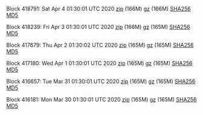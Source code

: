 Block 418791: Sat Apr  4 01:30:01 UTC 2020 [zip](https://files.01coin.io/mainnet/2020-04-04/bootstrap.dat.zip) (166M) [gz](https://files.01coin.io/mainnet/2020-04-04/bootstrap.dat.tar.gz) (166M) [SHA256](https://files.01coin.io/mainnet/2020-04-04/sha256.txt) [MD5](https://files.01coin.io/mainnet/2020-04-04/md5.txt)

Block 418239: Fri Apr  3 01:30:01 UTC 2020 [zip](https://files.01coin.io/mainnet/2020-04-03/bootstrap.dat.zip) (166M) [gz](https://files.01coin.io/mainnet/2020-04-03/bootstrap.dat.tar.gz) (165M) [SHA256](https://files.01coin.io/mainnet/2020-04-03/sha256.txt) [MD5](https://files.01coin.io/mainnet/2020-04-03/md5.txt)

Block 417679: Thu Apr  2 01:30:02 UTC 2020 [zip](https://files.01coin.io/mainnet/2020-04-02/bootstrap.dat.zip) (165M) [gz](https://files.01coin.io/mainnet/2020-04-02/bootstrap.dat.tar.gz) (165M) [SHA256](https://files.01coin.io/mainnet/2020-04-02/sha256.txt) [MD5](https://files.01coin.io/mainnet/2020-04-02/md5.txt)

Block 417180: Wed Apr  1 01:30:01 UTC 2020 [zip](https://files.01coin.io/mainnet/2020-04-01/bootstrap.dat.zip) (165M) [gz](https://files.01coin.io/mainnet/2020-04-01/bootstrap.dat.tar.gz) (165M) [SHA256](https://files.01coin.io/mainnet/2020-04-01/sha256.txt) [MD5](https://files.01coin.io/mainnet/2020-04-01/md5.txt)

Block 416657: Tue Mar 31 01:30:01 UTC 2020 [zip](https://files.01coin.io/mainnet/2020-03-31/bootstrap.dat.zip) (165M) [gz](https://files.01coin.io/mainnet/2020-03-31/bootstrap.dat.tar.gz) (165M) [SHA256](https://files.01coin.io/mainnet/2020-03-31/sha256.txt) [MD5](https://files.01coin.io/mainnet/2020-03-31/md5.txt)

Block 416181: Mon Mar 30 01:30:01 UTC 2020 [zip](https://files.01coin.io/mainnet/2020-03-30/bootstrap.dat.zip) (165M) [gz](https://files.01coin.io/mainnet/2020-03-30/bootstrap.dat.tar.gz) (165M) [SHA256](https://files.01coin.io/mainnet/2020-03-30/sha256.txt) [MD5](https://files.01coin.io/mainnet/2020-03-30/md5.txt)

